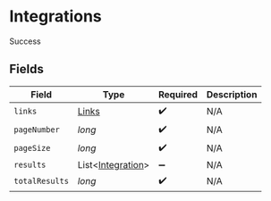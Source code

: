 # Integrations

Success


## Fields

| Field                                                   | Type                                                    | Required                                                | Description                                             |
| ------------------------------------------------------- | ------------------------------------------------------- | ------------------------------------------------------- | ------------------------------------------------------- |
| `links`                                                 | [Links](../../models/shared/Links.md)                   | :heavy_check_mark:                                      | N/A                                                     |
| `pageNumber`                                            | *long*                                                  | :heavy_check_mark:                                      | N/A                                                     |
| `pageSize`                                              | *long*                                                  | :heavy_check_mark:                                      | N/A                                                     |
| `results`                                               | List<[Integration](../../models/shared/Integration.md)> | :heavy_minus_sign:                                      | N/A                                                     |
| `totalResults`                                          | *long*                                                  | :heavy_check_mark:                                      | N/A                                                     |